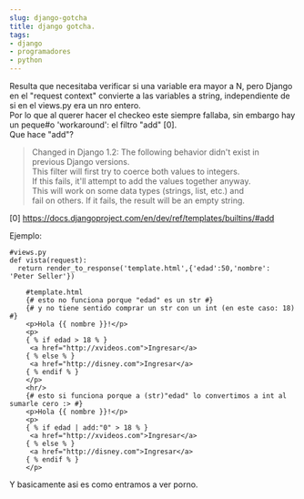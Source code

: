 ```yaml
---
slug: django-gotcha  
title: django gotcha.  
tags:  
- django  
- programadores  
- python  
---
```

  
Resulta que necesitaba verificar si una variable era mayor a N, pero Django en el "request context" convierte a las variables a string, independiente de si en el views.py era un nro entero.  
Por lo que al querer hacer el checkeo este siempre fallaba, sin embargo hay un peque#o 'workaround': el filtro "add" [0].  
Que hace "add"?  
  
  
> Changed in Django 1.2: The following behavior didn't exist in  
 previous Django versions.  
 This filter will first try to coerce both values to integers.  
 If this fails, it'll attempt to add the values together anyway.  
 This will work on some data types (strings, list, etc.) and  
 fail on others. If it fails, the result will be an empty string.  
  
  
[0] https://docs.djangoproject.com/en/dev/ref/templates/builtins/#add  
  
Ejemplo:  
  
      
      
    #views.py  
    def vista(request):  
      return render_to_response('template.html',{'edad':50,'nombre': 'Peter Seller'})  
      
  
  
  
  
```      
    #template.html  
    {# esto no funciona porque "edad" es un str #}  
    {# y no tiene sentido comprar un str con un int (en este caso: 18) #}  
    <p>Hola {{ nombre }}!</p>  
    <p>  
    { % if edad > 18 % }  
     <a href="http://xvideos.com">Ingresar</a>  
    { % else % }  
     <a href="http://disney.com">Ingresar</a>  
    { % endif % }  
    </p>  
    <hr/>  
    {# esto si funciona porque a (str)"edad" lo convertimos a int al sumarle cero :> #}  
    <p>Hola {{ nombre }}!</p>  
    <p>  
    { % if edad | add:"0" > 18 % }  
     <a href="http://xvideos.com">Ingresar</a>  
    { % else % }  
     <a href="http://disney.com">Ingresar</a>  
    { % endif % }  
    </p>  
```   
  
  
  
Y basicamente asi es como entramos a ver porno.  
